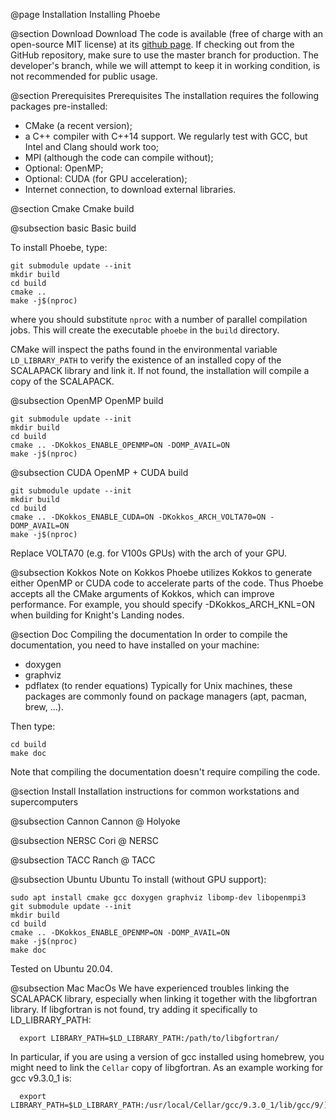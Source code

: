 @page Installation Installing Phoebe

@section Download Download
The code is available (free of charge with an open-source MIT license) at its [github page](https://github.com/mir-group/phoebe).
If checking out from the GitHub repository, make sure to use the master branch for production. The developer's branch, while we will attempt to keep it in working condition, is not recommended for public usage.


@section Prerequisites Prerequisites
The installation requires the following packages pre-installed:
* CMake (a recent version);
* a C++ compiler with C++14 support. We regularly test with GCC, but Intel and Clang should work too;
* MPI (although the code can compile without);
* Optional: OpenMP;
* Optional: CUDA (for GPU acceleration);
* Internet connection, to download external libraries.



@section Cmake Cmake build

@subsection basic Basic build

To install Phoebe, type:
~~~~~~~~~~~~~~~{.c}
git submodule update --init
mkdir build
cd build
cmake ..
make -j$(nproc)
~~~~~~~~~~~~~~~
where you should substitute `nproc` with a number of parallel compilation jobs.
This will create the executable `phoebe` in the `build` directory.

CMake will inspect the paths found in the environmental variable `LD_LIBRARY_PATH` to verify the existence of an installed copy of the SCALAPACK library and link it. If not found, the installation will compile a copy of the SCALAPACK.


@subsection OpenMP OpenMP build
~~~~~~~~~~~~~~~{.c}
git submodule update --init
mkdir build
cd build
cmake .. -DKokkos_ENABLE_OPENMP=ON -DOMP_AVAIL=ON
make -j$(nproc)
~~~~~~~~~~~~~~~

@subsection CUDA OpenMP + CUDA build
~~~~~~~~~~~~~~~{.c}
git submodule update --init
mkdir build
cd build
cmake .. -DKokkos_ENABLE_CUDA=ON -DKokkos_ARCH_VOLTA70=ON -DOMP_AVAIL=ON
make -j$(nproc)
~~~~~~~~~~~~~~~
Replace VOLTA70 (e.g. for V100s GPUs) with the arch of your GPU.

@subsection Kokkos Note on Kokkos
Phoebe utilizes Kokkos to generate either OpenMP or CUDA code to accelerate parts of the code.
Thus Phoebe accepts all the CMake arguments of Kokkos, which can improve performance.
For example, you should specify -DKokkos_ARCH_KNL=ON when building for Knight's Landing nodes.








@section Doc Compiling the documentation
In order to compile the documentation, you need to have installed on your machine:
* doxygen
* graphviz 
* pdflatex (to render equations)
Typically for Unix machines, these packages are commonly found on package managers (apt, pacman, brew, ...).

Then type:
~~~~~~~~~~~~~~~~~~~{.c}
cd build
make doc
~~~~~~~~~~~~~~~~~~~

Note that compiling the documentation doesn't require compiling the code.



@section Install Installation instructions for common workstations and supercomputers

@subsection Cannon Cannon @ Holyoke

@subsection NERSC Cori @ NERSC

@subsection TACC Ranch @ TACC

@subsection Ubuntu Ubuntu
To install (without GPU support):
~~~~~~~~~~~~~~~~~~~{.c}
sudo apt install cmake gcc doxygen graphviz libomp-dev libopenmpi3
git submodule update --init
mkdir build
cd build
cmake .. -DKokkos_ENABLE_OPENMP=ON -DOMP_AVAIL=ON
make -j$(nproc)
make doc
~~~~~~~~~~~~~~~~~~~
Tested on Ubuntu 20.04.

@subsection Mac MacOs 
We have experienced troubles linking the SCALAPACK library, especially when linking it together with the libgfortran library.
If libgfortran is not found, try adding it specifically to LD_LIBRARY_PATH:
~~~~~~~~~~~~~~~~~~~{.c}
  export LIBRARY_PATH=$LD_LIBRARY_PATH:/path/to/libgfortran/
~~~~~~~~~~~~~~~~~~~
In particular, if you are using a version of gcc installed using homebrew, you might need to link the `Cellar` copy of libgfortran. As an example working for gcc v9.3.0_1 is: 
~~~~~~~~~~~~~~~~~~~{.c}
  export LIBRARY_PATH=$LD_LIBRARY_PATH:/usr/local/Cellar/gcc/9.3.0_1/lib/gcc/9/) 
~~~~~~~~~~~~~~~~~~~